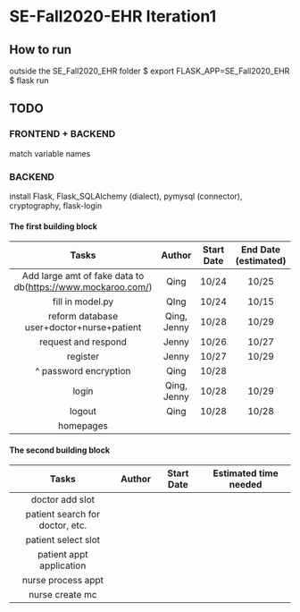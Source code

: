# SE-Fall2020-EHR Iteration1
## How to run
outside the SE_Fall2020_EHR folder
$ export FLASK_APP=SE_Fall2020_EHR
$ flask run
## TODO
### FRONTEND + BACKEND
match variable names
### BACKEND
install Flask, Flask_SQLAlchemy (dialect), pymysql (connector), cryptography, flask-login
#### The first building block

| Tasks          | Author       | Start Date   | End Date (estimated) | Status |
| :------------: | :----------: | :----------: | :-------------------:| :------:|
|Add large amt of fake data to db(https://www.mockaroo.com/)|Qing|10/24|10/25|Done|
|fill in model.py|QIng|10/24|10/15|Done|
|reform database user+doctor+nurse+patient|Qing, Jenny|10/28|10/29|Done|
|request and respond|Jenny|10/26|10/27|Done|
|register|Jenny|10/27|10/29|Done|
| ^ password encryption |Qing|10/28||Done|
|login|Qing, Jenny|10/28|10/29|Done|
|logout|Qing|10/28|10/28|Done|
|homepages|||||


#### The second building block

| Tasks          | Author       | Start Date   | Estimated time needed |
| :------------: | :----------: | :----------: | :-------------------:|
|doctor add slot|||
|patient search for doctor, etc.|||
|patient select slot|||
|patient appt application|||
|nurse process appt|||
|nurse create mc|||
